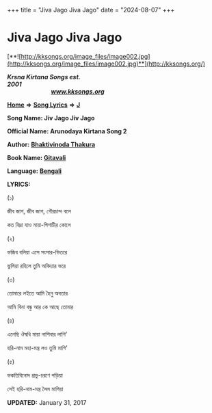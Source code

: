 +++
title = "Jiva Jago Jiva Jago"
date = "2024-08-07"
+++

# Jiva Jago Jiva Jago
[**![http://kksongs.org/image_files/image002.jpg](http://kksongs.org/image_files/image002.jpg)**](http://kksongs.org/)

**_Krsna Kirtana Songs est. 2001_**                                                                                                                                                 **_www.kksongs.org_**

[**Home**](http://kksongs.org/) **⇒** [**Song Lyrics**](http://kksongs.org/lyrics.html) **⇒** [**J**](http://kksongs.org/songs/song_j.html)

**Song Name: Jiv Jago Jiv Jago**

**Official Name: Arunodaya Kirtana Song 2**

**Author:** [**Bhaktivinoda Thakura**](http://kksongs.org/authors/list/bhaktivinoda.html)

**Book Name: [Gitavali](http://kksongs.org/authors/literature/gitavali.html)**

**Language:** [**Bengali**](http://kksongs.org/language/list/bengali.html)

**LYRICS:**

(১)

জীব জাগ, জীব জাগ, গৌরচান্দ বলে

কত নিদ্রা যাও মায়া-পিশাচীর কোলে

(২)

ভজিব বলিয়া এসে সংসার-ভিতরে

ভুলিয়া রহিলে তুমি অবিদ্যার ভরে

(৩)

তোমারে লইতে আমি হৈনু অবতার

আমি বিনা বন্ধু আর কে আছে তোমার

(৪)

এনেছি ঔষধি মায়া নাশিবার লাগি’

হরি-নাম মহা-মন্ত্র লও তুমি মাগি’

(৫)

ভকতিবিনোদ প্রভু-চরণে পড়িয়া

সেই হরি-নাম-মন্ত্র লৈল মাগিয়া

**UPDATED:** January 31, 2017